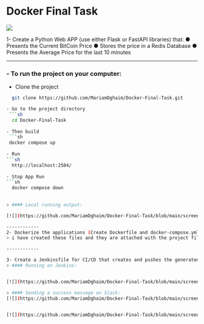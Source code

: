 # Docker Final Task

[![](https://ml.globenewswire.com/Resource/Download/c83c4886-b215-4cf0-a973-64b8f65e7003)](https://ml.globenewswire.com/Resource/Download/c83c4886-b215-4cf0-a973-64b8f65e7003)

1- Create a Python Web APP (use either Flask or FastAPI libraries) that:
● Presents the Current BitCoin Price
● Stores the price in a Redis Database
● Presents the Average Price for the last 10 minutes

------------
### - To run the project on your computer:
- Clone the project
```sh
  git clone https://github.com/MariamDghaim/Docker-Final-Task.git

- Go to the project directory
 ```sh 
  cd Docker-Final-Task 
  
- Then build
 ```sh 
 docker compose up
 
- Run
```sh
  http://localhost:2504/
  
- Stop App Run
```sh
  docker compose down
 
 
> #### Local running output:

[![](https://github.com/MariamDghaim/Docker-Final-Task/blob/main/screen%20shots/Screenshot%202022-11-20%20202759.png?raw=true)](https://github.com/MariamDghaim/Docker-Final-Task/blob/main/screen%20shots/Screenshot%202022-11-20%20202759.png?raw=true)

------------
2- Dockerize the applications (Create Dockerfile and docker-compose.yml)
> i have created these files and they are attached with the project files.

------------

3- Create a Jenkinsfile for CI/CD that creates and pushes the generated Web application Docker image to Docker Hub
> #### Running on Jenkins:


[![](https://github.com/MariamDghaim/Docker-Final-Task/blob/main/screen%20shots/Screenshot%202022-11-20%20194900.png?raw=true)](https://github.com/MariamDghaim/Docker-Final-Task/blob/main/screen%20shots/Screenshot%202022-11-20%20194900.png?raw=true)

> #### Sending a success massege on Slack:
[![](https://github.com/MariamDghaim/Docker-Final-Task/blob/main/screen%20shots/Screenshot%202022-11-20%20195852.png?raw=true)](https://github.com/MariamDghaim/Docker-Final-Task/blob/main/screen%20shots/Screenshot%202022-11-20%20195852.png?raw=true)


[![](https://github.com/MariamDghaim/Docker-Final-Task/blob/main/screen%20shots/Screenshot%202022-11-20%20202434.png?raw=true)](https://github.com/MariamDghaim/Docker-Final-Task/blob/main/screen%20shots/Screenshot%202022-11-20%20202434.png?raw=true)



